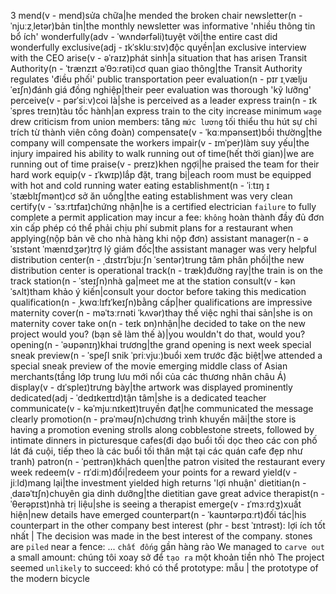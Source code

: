 3
mend(v - mend)sửa chữa|he mended the broken chair
newsletter(n - ˈnjuːzˌletər)bản tin|the monthly newsletter was informative 'nhiều thông tin bổ ích'
wonderfully(adv - ˈwʌndərfəli)tuyệt vời|the entire cast did wonderfully
exclusive(adj - ɪkˈskluːsɪv)độc quyền|an exclusive interview with the CEO
arise(v - əˈraɪz)phát sinh|a situation that has arisen
Transit Authority(n - ˈtrænzɪt əˈθɔːrəti)cơ quan giao thông|the Transit Authority regulates 'điều phối' public transportation
peer evaluation(n - pɪr ɪˌvæljuˈeɪʃn)đánh giá đồng nghiệp|their peer evaluation was thorough 'kỹ lưỡng'
perceive(v - pərˈsiːv)coi là|she is perceived as a leader
express train(n - ɪkˈspres treɪn)tàu tốc hành|an express train to the city
increase minimum `wage` drew criticism from union members: tăng `mức lương` tối thiểu thu hút sự chỉ trích từ thành viên công đoàn)
compensate(v - ˈkɑːmpənseɪt)bồi thường|the company will compensate the workers
impair(v - ɪmˈper)làm suy yếu|the injury impaired his ability to walk
running out of time(hết thời gian)|we are running out of time
praise(v - preɪz)khen ngợi|he praised the team for their hard work
equip(v - ɪˈkwɪp)lắp đặt, trang bị|each room must be equipped with hot and cold running water
eating establishment(n - ˈiːtɪŋ ɪˈstæblɪʃmənt)cơ sở ăn uống|the eating establishment was very clean
certify(v - ˈsɜːrtɪfaɪ)chứng nhận|he is a certified electrician
`failure` to fully complete a permit application may incur a fee: `không` hoàn thành đầy đủ đơn xin cấp phép có thể phải chịu phí
submit plans for a restaurant when applying(nộp bản vẽ cho nhà hàng khi nộp đơn)
assistant manager(n - əˈsɪstənt ˈmænɪdʒər)trợ lý giám đốc|the assistant manager was very helpful
distribution center(n - ˌdɪstrɪˈbjuːʃn ˈsentər)trung tâm phân phối|the new distribution center is operational
track(n - træk)đường ray|the train is on the track
station(n - ˈsteɪʃn)nhà ga|meet me at the station
consult(v - kənˈsʌlt)tham khảo ý kiến|consult your doctor before taking this medication
qualification(n - ˌkwɑːlɪfɪˈkeɪʃn)bằng cấp|her qualifications are impressive
maternity cover(n - məˈtɜːrnəti ˈkʌvər)thay thế việc nghỉ thai sản|she is on maternity cover
take on(n - teɪk ɒn)nhận|he decided to take on the new project
would you? (bạn sẽ làm thế à)|you wouldn't do that, would you?
opening(n - ˈəʊpənɪŋ)khai trương|the grand opening is next week
special sneak preview(n - ˈspeʃl snik ˈpriːvjuː)buổi xem trước đặc biệt|we attended a special sneak preview of the movie
emerging middle class of Asian merchants(tầng lớp trung lưu mới nổi của các thương nhân châu Á)
display(v - dɪˈspleɪ)trưng bày|the artwork was displayed prominently
dedicated(adj - ˈdedɪkeɪtɪd)tận tâm|she is a dedicated teacher
communicate(v - kəˈmjuːnɪkeɪt)truyền đạt|he communicated the message clearly
promotion(n - prəˈməʊʃn)chương trình khuyến mãi|the store is having a promotion
evening strolls along cobblestone streets, followed by intimate dinners in picturesque cafes(đi dạo buổi tối dọc theo các con phố lát đá cuội, tiếp theo là các buổi tối thân mật tại các quán cafe đẹp như tranh)
patron(n - ˈpeɪtrən)khách quen|the patron visited the restaurant every week
redeem(v - rɪˈdiːm)đổi|redeem your points for a reward
yield(v - jiːld)mang lại|the investment yielded high returns 'lợi nhuận'
dietitian(n - ˌdaɪəˈtɪʃn)chuyên gia dinh dưỡng|the dietitian gave great advice
therapist(n - ˈθerəpɪst)nhà trị liệu|she is seeing a therapist
emerge(v - ɪˈmɜːrdʒ)xuất hiện|new details have emerged
counterpart(n - ˈkaʊntərpɑːrt)đối tác|his counterpart in the other company
best interest (phr - bɛst ˈɪntrəst): lợi ích tốt nhất | The decision was made in the best interest of the company.
stones are `piled` near a fence: ... `chất đống` gần hàng rào
We managed to `carve out` a small amount: chúng tôi xoay sở để `tạo ra` một khoản tiền nhỏ
The project seemed `unlikely` to succeed: khó có thể
prototype: mẫu | the prototype of the modern bicycle